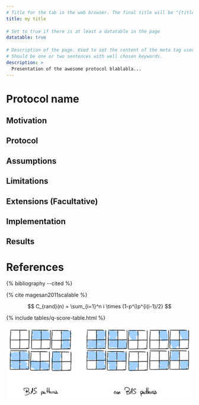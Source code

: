 ```yaml
---
# Title for the tab in the web browser. The final title will be "{title} - Quantum Benchmark Zoo"
title: my title

# Set to true if there is at least a datatable in the page
datatable: true

# Description of the page. Used to set the content of the meta tag used by SEO
# Should be one or two sentences with well chosen keywords.
description: >
  Presentation of the awesome protocol blablabla...
---
```


<!-- Biggest header of the page - name your protocol/metric/framework there -->
# Protocol name

## Motivation

<!-- Briefly describe the motivations of the protocol -->

## Protocol

<!-- Simple description of the protocol. Avoid delving into many technical details. -->
<!-- Do not hesitate to add pictures. The picture will be redesigned to follow the website theme -->
<!-- Use sub-sections if needed -->

## Assumptions 

<!-- Describe the assumptions of the protocol -->
<!-- If possible, try to describe the consequences if the assumptions are not respected -->

## Limitations

<!-- Describe the limitations of the protocol -->

## Extensions (Facultative)

<!-- Describe the extensions to the protocol (if extensions exist) -->

## Implementation

<!-- Put links to existing implementation references -->

## Results

<!-- List of results in the literature that were obtained using the protocol -->
<!-- For results in tables please directly provide an Excel table. The HTML table will be automatically generated from the Excel table. Tables should be put at the root directory. -->
<!-- For graphics -->

# References

<!-- Generated with the following command -->
<!-- Additional references can be added to the file _bibliography/references.bib. Please avoid duplicates -->
{% bibliography --cited %}



<!-- Some tips: -->

<!-- To cite a reference, add it under the BibTex format in bibliography/references.bib and cite it with its id -->
<!-- The latex reference are rebuilt each time the website is being deployed -->
{% cite magesan2011scalable %}

<!-- Latex expression are surrounded by '$$' -->
$$ C_{rand}(n) = \sum_{i=1}^n i \times (1-p^i)p^{i(i-1)/2} $$

<!-- To add a datatable (example here with the Q-score datatable) that is automatically generated.
     The javascript permits to format the table content as latex and to set the default number of items per page.
-->
{% include tables/q-score-table.html %}
<script type="text/javascript">
    $(document).ready(function() {
      $('.q-score-table').DataTable(
        {
          "pageLength": 10,
          "drawCallback": function(settings){ 
            MathJax.Hub.Queue(["Typeset", MathJax.Hub]); 
          }
        } 
      );
    });
</script>

<!-- To add an image, simply use the img tag within a div that centers the content.
     The classes img-small (50% width), img-medium (70% width), img-large (90% width) are only used for devices with more than 769px width.
     Alt expression is really important to improve the indexation of the content.
 -->
<div class="center">
  <img src="/img/application-level-benchmark/qBAS-1.png" class="img-medium" alt="Bars and Stripes data set with segmentation of images that are in/outside the set."/>
</div>

